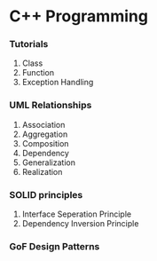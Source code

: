# C++ Programming


### Tutorials
1. Class
2. Function
3. Exception Handling


### UML Relationships
1. Association
2. Aggregation
3. Composition
4. Dependency
5. Generalization
6. Realization

 
### SOLID principles
1. Interface Seperation Principle
2. Dependency Inversion Principle


### GoF Design Patterns
